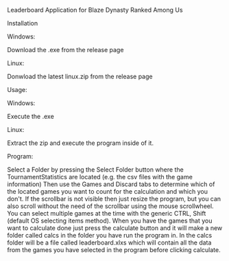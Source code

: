 Leaderboard Application for Blaze Dynasty Ranked Among Us

Installation

Windows:

Download the .exe from the release page

Linux:

Donwload the latest linux.zip from the release page

Usage:

Windows:

Execute the .exe

Linux:

Extract the zip and execute the program inside of it.

Program:

Select a Folder by pressing the Select Folder button where the TournamentStatistics are located (e.g. the csv files with the game information)
Then use the Games and Discard tabs to determine which of the located games you want to count for the calculation and which you don't.
If the scrollbar is not visible then just resize the program, but you can also scroll without the need of the scrollbar using the mouse scrollwheel.
You can select multiple games at the time with the generic CTRL, Shift (default OS selecting items method).
When you have the games that you want to calculate done just press the calculate button and it will make a new folder called calcs in the folder you have run the program in.
In the calcs folder will be a file called leaderboard.xlxs which will contain all the data from the games you have selected in the program before clicking calculate.


